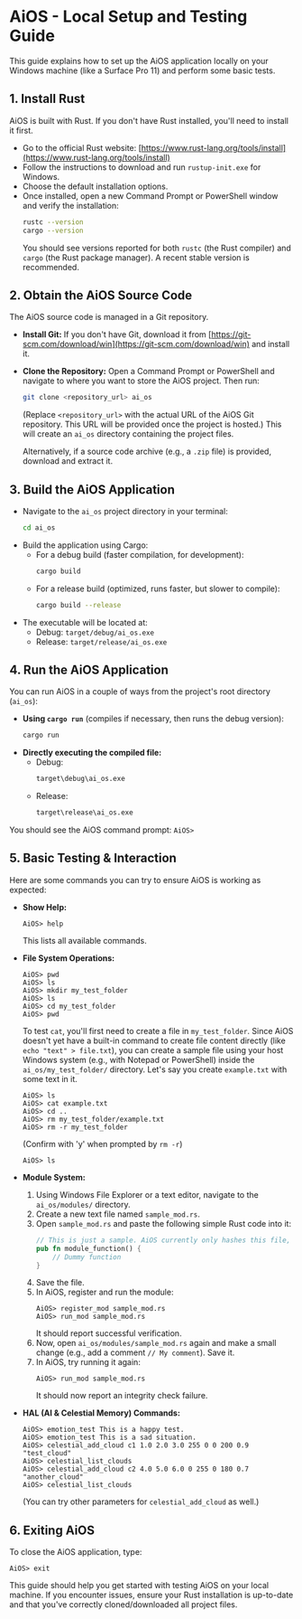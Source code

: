 # AiOS - Local Setup and Testing Guide

This guide explains how to set up the AiOS application locally on your Windows machine (like a Surface Pro 11) and perform some basic tests.

## 1. Install Rust

AiOS is built with Rust. If you don't have Rust installed, you'll need to install it first.

*   Go to the official Rust website: [https://www.rust-lang.org/tools/install](https://www.rust-lang.org/tools/install)
*   Follow the instructions to download and run `rustup-init.exe` for Windows.
*   Choose the default installation options.
*   Once installed, open a new Command Prompt or PowerShell window and verify the installation:
    ```sh
    rustc --version
    cargo --version
    ```
    You should see versions reported for both `rustc` (the Rust compiler) and `cargo` (the Rust package manager). A recent stable version is recommended.

## 2. Obtain the AiOS Source Code

The AiOS source code is managed in a Git repository.

*   **Install Git:** If you don't have Git, download it from [https://git-scm.com/download/win](https://git-scm.com/download/win) and install it.
*   **Clone the Repository:**
    Open a Command Prompt or PowerShell and navigate to where you want to store the AiOS project. Then run:
    ```sh
    git clone <repository_url> ai_os 
    ```
    (Replace `<repository_url>` with the actual URL of the AiOS Git repository. This URL will be provided once the project is hosted.)
    This will create an `ai_os` directory containing the project files.

    Alternatively, if a source code archive (e.g., a `.zip` file) is provided, download and extract it.

## 3. Build the AiOS Application

*   Navigate to the `ai_os` project directory in your terminal:
    ```sh
    cd ai_os
    ```
*   Build the application using Cargo:
    *   For a debug build (faster compilation, for development):
        ```sh
        cargo build
        ```
    *   For a release build (optimized, runs faster, but slower to compile):
        ```sh
        cargo build --release
        ```
*   The executable will be located at:
    *   Debug: `target/debug/ai_os.exe`
    *   Release: `target/release/ai_os.exe`

## 4. Run the AiOS Application

You can run AiOS in a couple of ways from the project's root directory (`ai_os`):

*   **Using `cargo run`** (compiles if necessary, then runs the debug version):
    ```sh
    cargo run
    ```
*   **Directly executing the compiled file:**
    *   Debug:
        ```sh
        target\debug\ai_os.exe
        ```
    *   Release:
        ```sh
        target\release\ai_os.exe
        ```

You should see the AiOS command prompt: `AiOS> `

## 5. Basic Testing & Interaction

Here are some commands you can try to ensure AiOS is working as expected:

*   **Show Help:**
    ```
    AiOS> help
    ```
    This lists all available commands.

*   **File System Operations:**
    ```
    AiOS> pwd
    AiOS> ls
    AiOS> mkdir my_test_folder
    AiOS> ls
    AiOS> cd my_test_folder
    AiOS> pwd
    ```
    To test `cat`, you'll first need to create a file in `my_test_folder`. Since AiOS doesn't yet have a built-in command to create file content directly (like `echo "text" > file.txt`), you can create a sample file using your host Windows system (e.g., with Notepad or PowerShell) inside the `ai_os/my_test_folder/` directory. Let's say you create `example.txt` with some text in it.
    ```
    AiOS> ls 
    AiOS> cat example.txt
    AiOS> cd ..
    AiOS> rm my_test_folder/example.txt 
    AiOS> rm -r my_test_folder 
    ```
    (Confirm with 'y' when prompted by `rm -r`)
    ```
    AiOS> ls
    ```

*   **Module System:**
    1.  Using Windows File Explorer or a text editor, navigate to the `ai_os/modules/` directory.
    2.  Create a new text file named `sample_mod.rs`.
    3.  Open `sample_mod.rs` and paste the following simple Rust code into it:
        ```rust
        // This is just a sample. AiOS currently only hashes this file, it doesn't compile/run it.
        pub fn module_function() {
            // Dummy function
        }
        ```
    4.  Save the file.
    5.  In AiOS, register and run the module:
        ```
        AiOS> register_mod sample_mod.rs
        AiOS> run_mod sample_mod.rs
        ```
        It should report successful verification.
    6.  Now, open `ai_os/modules/sample_mod.rs` again and make a small change (e.g., add a comment `// My comment`). Save it.
    7.  In AiOS, try running it again:
        ```
        AiOS> run_mod sample_mod.rs
        ```
        It should now report an integrity check failure.

*   **HAL (AI & Celestial Memory) Commands:**
    ```
    AiOS> emotion_test This is a happy test.
    AiOS> emotion_test This is a sad situation.
    AiOS> celestial_add_cloud c1 1.0 2.0 3.0 255 0 0 200 0.9 "test_cloud"
    AiOS> celestial_list_clouds
    AiOS> celestial_add_cloud c2 4.0 5.0 6.0 0 255 0 180 0.7 "another_cloud"
    AiOS> celestial_list_clouds 
    ```
    (You can try other parameters for `celestial_add_cloud` as well.)

## 6. Exiting AiOS

To close the AiOS application, type:
```
AiOS> exit
```

This guide should help you get started with testing AiOS on your local machine. If you encounter issues, ensure your Rust installation is up-to-date and that you've correctly cloned/downloaded all project files.
